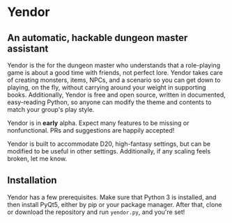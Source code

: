 
# Yendor
## An automatic, hackable dungeon master assistant

Yendor is the for the dungeon master who understands that a role-playing game is about a good time with friends, not perfect lore. Yendor takes care of creating monsters, items, NPCs, and a scenario so you can get down to playing, on the fly, without carrying around your weight in supporting books. Additionally, Yendor is free and open source, written in documented, easy-reading Python, so anyone can modify the theme and contents to match your group's play style.

Yendor is in **early** alpha. Expect many features to be missing or nonfunctional. PRs and suggestions are happily accepted!

Yendor is built to accommodate D20, high-fantasy settings, but can be modified to be useful in other settings. Additionally, if any scaling feels broken, let me know.

## Installation

Yendor has a few prerequisites. Make sure that Python 3 is installed, and then install PyQt5, either by pip or your package manager. After that, clone or download the repository and run `yendor.py`, and you're set!

